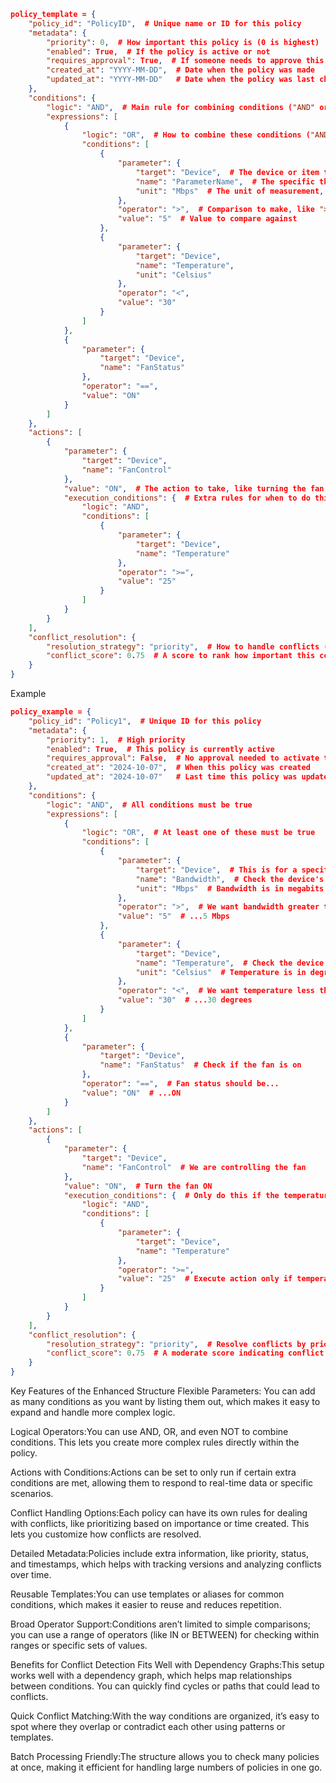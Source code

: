 ```json
policy_template = {
    "policy_id": "PolicyID",  # Unique name or ID for this policy
    "metadata": {
        "priority": 0,  # How important this policy is (0 is highest)
        "enabled": True,  # If the policy is active or not
        "requires_approval": True,  # If someone needs to approve this policy
        "created_at": "YYYY-MM-DD",  # Date when the policy was made
        "updated_at": "YYYY-MM-DD"   # Date when the policy was last changed
    },
    "conditions": {
        "logic": "AND",  # Main rule for combining conditions ("AND" or "OR")
        "expressions": [
            {
                "logic": "OR",  # How to combine these conditions ("AND" or "OR")
                "conditions": [
                    {
                        "parameter": {
                            "target": "Device",  # The device or item this affects
                            "name": "ParameterName",  # The specific thing to check, like "Bandwidth"
                            "unit": "Mbps"  # The unit of measurement, like "Mbps" or "Celsius"
                        },
                        "operator": ">",  # Comparison to make, like ">" (greater than)
                        "value": "5"  # Value to compare against
                    },
                    {
                        "parameter": {
                            "target": "Device",
                            "name": "Temperature",
                            "unit": "Celsius"
                        },
                        "operator": "<",
                        "value": "30"
                    }
                ]
            },
            {
                "parameter": {
                    "target": "Device",
                    "name": "FanStatus"
                },
                "operator": "==",
                "value": "ON"
            }
        ]
    },
    "actions": [
        {
            "parameter": {
                "target": "Device",
                "name": "FanControl"
            },
            "value": "ON",  # The action to take, like turning the fan "ON"
            "execution_conditions": {  # Extra rules for when to do this action
                "logic": "AND",                
                "conditions": [
                    {
                        "parameter": {
                            "target": "Device",
                            "name": "Temperature"
                        },
                        "operator": ">=",
                        "value": "25"
                    }
                ]
            }
        }
    ],
    "conflict_resolution": {
        "resolution_strategy": "priority",  # How to handle conflicts (e.g., based on "priority")
        "conflict_score": 0.75  # A score to rank how important this conflict is
    }
}

```

Example
```json
policy_example = {
    "policy_id": "Policy1",  # Unique ID for this policy
    "metadata": {
        "priority": 1,  # High priority
        "enabled": True,  # This policy is currently active
        "requires_approval": False,  # No approval needed to activate this policy
        "created_at": "2024-10-07",  # When this policy was created
        "updated_at": "2024-10-07"   # Last time this policy was updated
    },
    "conditions": {
        "logic": "AND",  # All conditions must be true
        "expressions": [
            {
                "logic": "OR",  # At least one of these must be true
                "conditions": [
                    {
                        "parameter": {
                            "target": "Device",  # This is for a specific device
                            "name": "Bandwidth",  # Check the device's bandwidth
                            "unit": "Mbps"  # Bandwidth is in megabits per second
                        },
                        "operator": ">",  # We want bandwidth greater than...
                        "value": "5"  # ...5 Mbps
                    },
                    {
                        "parameter": {
                            "target": "Device",
                            "name": "Temperature",  # Check the device's temperature
                            "unit": "Celsius"  # Temperature is in degrees Celsius
                        },
                        "operator": "<",  # We want temperature less than...
                        "value": "30"  # ...30 degrees
                    }
                ]
            },
            {
                "parameter": {
                    "target": "Device",
                    "name": "FanStatus"  # Check if the fan is on
                },
                "operator": "==",  # Fan status should be...
                "value": "ON"  # ...ON
            }
        ]
    },
    "actions": [
        {
            "parameter": {
                "target": "Device",
                "name": "FanControl"  # We are controlling the fan
            },
            "value": "ON",  # Turn the fan ON
            "execution_conditions": {  # Only do this if the temperature is high enough
                "logic": "AND",
                "conditions": [
                    {
                        "parameter": {
                            "target": "Device",
                            "name": "Temperature"
                        },
                        "operator": ">=",
                        "value": "25"  # Execute action only if temperature is 25 or more
                    }
                ]
            }
        }
    ],
    "conflict_resolution": {
        "resolution_strategy": "priority",  # Resolve conflicts by priority level
        "conflict_score": 0.75  # A moderate score indicating conflict importance
    }
}

```


Key Features of the Enhanced Structure
Flexible Parameters: You can add as many conditions as you want by listing them out, which makes it easy to expand and handle more complex logic.

Logical Operators:You can use AND, OR, and even NOT to combine conditions. This lets you create more complex rules directly within the policy.

Actions with Conditions:Actions can be set to only run if certain extra conditions are met, allowing them to respond to real-time data or specific scenarios.

Conflict Handling Options:Each policy can have its own rules for dealing with conflicts, like prioritizing based on importance or time created. This lets you customize how conflicts are resolved.

Detailed Metadata:Policies include extra information, like priority, status, and timestamps, which helps with tracking versions and analyzing conflicts over time.

Reusable Templates:You can use templates or aliases for common conditions, which makes it easier to reuse and reduces repetition.

Broad Operator Support:Conditions aren’t limited to simple comparisons; you can use a range of operators (like IN or BETWEEN) for checking within ranges or specific sets of values.

Benefits for Conflict Detection
Fits Well with Dependency Graphs:This setup works well with a dependency graph, which helps map relationships between conditions. You can quickly find cycles or paths that could lead to conflicts.

Quick Conflict Matching:With the way conditions are organized, it’s easy to spot where they overlap or contradict each other using patterns or templates.

Batch Processing Friendly:The structure allows you to check many policies at once, making it efficient for handling large numbers of policies in one go.
